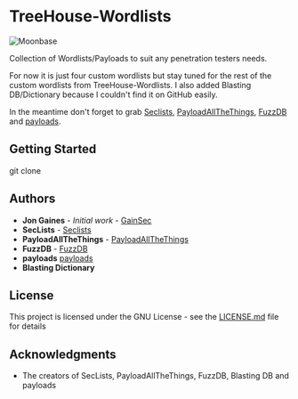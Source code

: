 # TreeHouse-Wordlists

![Moonbase](https://vignette.wikia.nocookie.net/knd/images/e/eb/Kids_Next_Door_Moonbase.jpg/revision/latest)

Collection of Wordlists/Payloads to suit any penetration testers needs. 

For now it is just four custom wordlists but stay tuned for the rest of the custom wordlists from TreeHouse-Wordlists. I also added Blasting DB/Dictionary because I couldn't find it on GitHub easily. 

In the meantime don't forget to grab [Seclists](https://github.com/danielmiessler/SecLists), [PayloadAllTheThings](https://github.com/swisskyrepo/PayloadsAllTheThings), [FuzzDB](https://github.com/fuzzdb-project/fuzzdb) and [payloads](https://github.com/foospidy/payloads).

## Getting Started

git clone

## Authors

* **Jon Gaines** - *Initial work* - [GainSec](https://github.com/GainSec)
* **SecLists** - [Seclists](https://github.com/danielmiessler/SecLists)
* **PayloadAllTheThings** - [PayloadAllTheThings](https://github.com/swisskyrepo/PayloadsAllTheThings)
* **FuzzDB** - [FuzzDB](https://github.com/fuzzdb-project/fuzzdb)
* **payloads** [payloads](https://github.com/foospidy/payloads)
* **Blasting Dictionary**

## License

This project is licensed under the GNU License - see the [LICENSE.md](LICENSE.md) file for details

## Acknowledgments

* The creators of SecLists, PayloadAllTheThings, FuzzDB, Blasting DB and payloads
